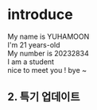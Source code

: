 # introduce  
My name is YUHAMOON  
I'm 21 years-old  
My number is 20232834  
I am a student  
nice to meet you !
bye ~
## 2. 특기 업데이트